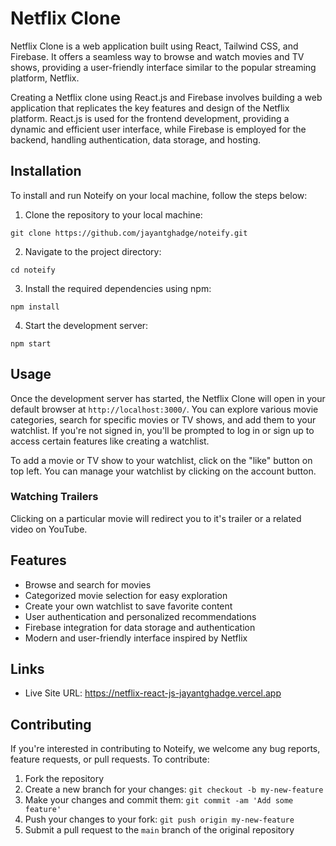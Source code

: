 # Netflix Clone

Netflix Clone is a web application built using React, Tailwind CSS, and Firebase. It offers a seamless way to browse and watch movies and TV shows, providing a user-friendly interface similar to the popular streaming platform, Netflix.

Creating a Netflix clone using React.js and Firebase involves building a web application that replicates the key features and design of the Netflix platform. React.js is used for the frontend development, providing a dynamic and efficient user interface, while Firebase is employed for the backend, handling authentication, data storage, and hosting.

## Installation

To install and run Noteify on your local machine, follow the steps below:

1. Clone the repository to your local machine:

```
git clone https://github.com/jayantghadge/noteify.git
```

2. Navigate to the project directory:

```
cd noteify
```

3. Install the required dependencies using npm:

```
npm install
```

4. Start the development server:

```
npm start
```

## Usage

Once the development server has started, the Netflix Clone will open in your default browser at `http://localhost:3000/`. You can explore various movie categories, search for specific movies or TV shows, and add them to your watchlist. If you're not signed in, you'll be prompted to log in or sign up to access certain features like creating a watchlist.

To add a movie or TV show to your watchlist, click on the "like" button on top left. You can manage your watchlist by clicking on the account button.

### Watching Trailers

Clicking on a particular movie will redirect you to it's trailer or a related video on YouTube.

## Features

- Browse and search for movies
- Categorized movie selection for easy exploration
- Create your own watchlist to save favorite content
- User authentication and personalized recommendations
- Firebase integration for data storage and authentication
- Modern and user-friendly interface inspired by Netflix

## Links

- Live Site URL: https://netflix-react-js-jayantghadge.vercel.app

## Contributing

If you're interested in contributing to Noteify, we welcome any bug reports, feature requests, or pull requests. To contribute:

1. Fork the repository
2. Create a new branch for your changes: `git checkout -b my-new-feature`
3. Make your changes and commit them: `git commit -am 'Add some feature'`
4. Push your changes to your fork: `git push origin my-new-feature`
5. Submit a pull request to the `main` branch of the original repository
